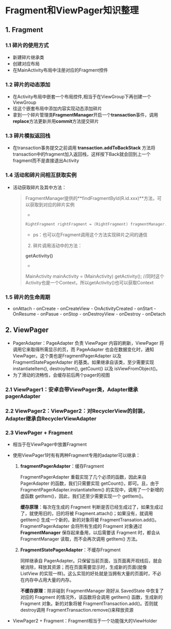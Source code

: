 # Fragment和ViewPager知识整理

## 1. Fragment

### 1.1 碎片的使用方式

* 新建碎片继承类
* 创建对应布局
* 在MainActivity布局中注册对应的Fragment控件

### 1.2 碎片的动态添加

* 在Activity布局中嵌套一个布局控件,相当于在ViewGroup下再创建一个ViewGroup
* 往这个嵌套布局中添加内容实现动态添加碎片
* 拿到一个碎片管理类**FragmentManager**开启一个**transaction**事件，调用**replace**方法更新并用**commit**方法提交碎片

### 1.3 碎片模拟返回栈

* 在transaction事务提交之前调用 **transaction.addToBackStack** 方法将transaction中的fragment加入返回栈，这样按下Back就会回到上一个fragment而不是直接退出Activity

### 1.4 活动和碎片间相互获取实例

* 活动获取碎片及其中方法：

  >FragmentManager提供的**findFragmentById(R.id.xxx)**方法，可以获取到对应的碎片实例
  >
  >* 
  >
  > ~~~java
  >RightFragment rightFragment = (RightFragment) fragmentManager.findFragmentById(R.id.right_fragment);
  > ~~~
  >
  >* ps：也可以在Fragment调用这个方法实现碎片之间的通信
  >
  >2. 碎片调用活动中的方法：
  >
  >  **getActivity()**
  >
  >* ~~~java
  >  MainActivity mainActivity = (MainActivity) getActivity();
  >   //同时这个Activity也是一个Context，所以getActivity()也可以获取Context

### 1.5 碎片的生命周期

* onAttach - onCreate - onCreateView - OnActivityCreated - onStart - OnResume - onPasue - onStop - onDestroyView - onDestroy - onDetach

## 2. ViewPager

* PagerAdapter：PageAdapter 负责 ViewPager 内容的刷新，ViewPager 将调用它来取得所需显示的页，而 PageAdapter 也会在数据变化时，通知 ViewPager。这个类也是FragmentPagerAdapter 以及 FragmentStatePagerAdapter 的基类。如果继承自该类，至少需要实现 instantiateItem(), destroyItem(), getCount() 以及 isViewFromObject()。
* 为了滑动的流畅性，会缓存前后两个pager的视图

### 2.1 ViewPager1：安卓自带ViewPager类，Adapter继承pagerAdapter

### 2.2 ViewPager2：ViewPager2：对RecyclerView的封装，Adapter继承自RecyclerViewAdapter

### 2.3 ViewPager + Fragment

* 相当于在ViewPager中放置Fragment

* 使用ViewPager1时有有两种Fragment专用的adapter可以继承：

  1. **fragmentPagerAdapter**：缓存Fragment

     FragmentPagerAdapter 重载实现了几个必须的函数，因此来自 PagerAdapter 的函数，我们只需要实现 getCount()，即可。且，由于 FragmentPagerAdapter.instantiateItem() 的实现中，调用了一个新增的虚函数 getItem()，因此，我们还至少需要实现一个 getItem()。

     **缓存原理**：每次在生成的 Fragment 判断是否已经生成过了，如果生成过了，就使用旧的，旧的将被 Fragment.attach()；如果没有，就调用 getItem() 生成一个新的，新的对象将被 FragmentTransation.add()。FragmentPagerAdapter 会将所有生成的 Fragment 对象通过 **FragmentManager** 保存起来备用，以后需要该 Fragment 时，都会从 FragmentManager 读取，而不会再次调用 getItem() 方法。

  2. **FragmentStatePagerAdapter**：不缓存Fragment

     同样继承自 PagerAdapter。只保留当前页面，当页面离开视线后，就会被消除，释放其资源；而在页面需要显示时，生成新的页面(就像 ListView 的实现一样)。这么实现的好处就是当拥有大量的页面时，不必在内存中占用大量的内存。

     **不缓存原理**：除非碰到 FragmentManager 刚好从 SavedState 中恢复了对应的 Fragment 的情况外，该函数将会调用 getItem() 函数，生成新的 Fragment 对象。新的对象将被 FragmentTransaction.add()。否则就destroy调用 FragmentTransaction.remove()来释放资源

* ViewPager2 + Fragment：Fragment相当于一个功能强大的ViewHolder
  
     
